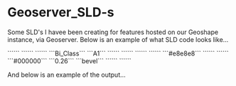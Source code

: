 # Geoserver_SLD-s
Some SLD's I havee been creating for features hosted on our Geoshape instance, via Geoserver. 
Below is an example of what SLD code looks like... 
<p>
```<Title>PI Low - MPI Low</Title>```
```<ogc:Filter>```
```<ogc:PropertyIsEqualTo>```
```<ogc:PropertyName>Bi_Class</ogc:PropertyName>```
```<ogc:Literal>A1</ogc:Literal>```
```<ogc:PropertyIsEqualTo>```
```</ogc:Filter>```
```<PolygonSymbolizer>```
```<Fill>```
```<CssParameter name="fill">#e8e8e8</CssParameter>```
```</Fill>```
```<Stroke>```
```<CssParameter name="stroke">#000000</CssParameter>```
```<CssParameter name="stroke-width">0.26</CssParameter>```
```<CssParameter name="stroke-linejoin">bevel</CssParameter>```
```</Stroke>```
```</PolygonSymbolizer>```
</p>
And below is an example of the output...
